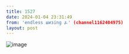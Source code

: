 ```yaml
---
title: 1527
date: 2024-01-04 23:31:49
from: 'endless шизing ⍼' (channel1162404975)
layout: post
---
```


![image](photos/photo_210@04-01-2024_23-31-49.jpg)


